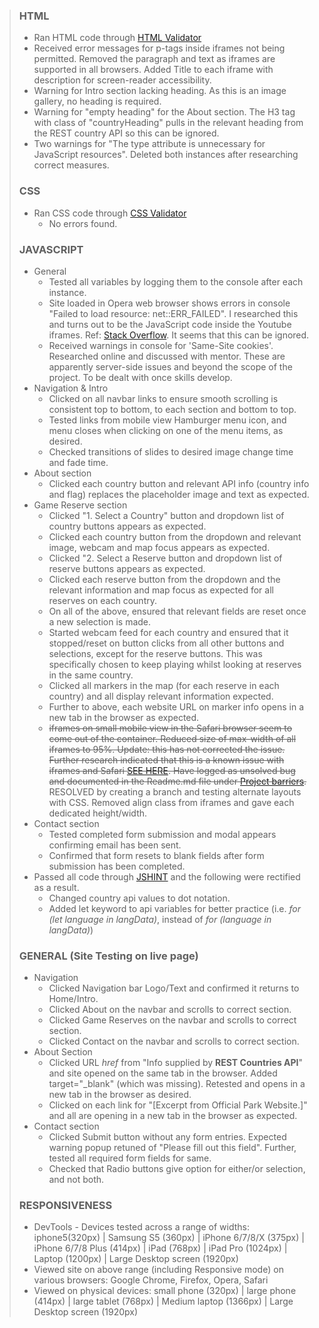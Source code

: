 > ### HTML
>
>   * Ran HTML code through [HTML Validator](https://validator.w3.org/) 
>   * Received error messages for p-tags inside iframes not being permitted. Removed the paragraph and text as iframes are supported in all browsers. Added Title to each iframe with description for screen-reader accessibility.
>   * Warning for Intro section lacking heading. As this is an image gallery, no heading is required.  
>   * Warning for "empty heading" for the About section. The H3 tag with class of "countryHeading" pulls in the relevant heading from the REST country API so this can be ignored.
>   * Two warnings for "The type attribute is unnecessary for JavaScript resources". Deleted both instances after researching correct measures.
>
> ### CSS
> * Ran CSS code through [CSS Validator](https://jigsaw.w3.org/css-validator/)
>   *  No errors found.
> 
> ### JAVASCRIPT
>
>  * General
>    * Tested all variables by logging them to the console after each instance.
>    * Site loaded in Opera web browser shows errors in console "Failed to load resource: net::ERR_FAILED". I researched this and turns out to be the JavaScript code inside the Youtube iframes. Ref: [Stack Overflow](https://stackoverflow.com/a/27453371/14197670). It seems that this can be ignored.
>    * Received warnings in console for 'Same-Site cookies'. Researched online and discussed with mentor. These are apparently server-side issues and beyond the scope of the project. To be dealt with once skills develop.
> * Navigation & Intro
>   * Clicked on all navbar links to ensure smooth scrolling is consistent top to bottom, to each section and bottom to top.
>   * Tested links from mobile view Hamburger menu icon, and menu closes when clicking on one of the menu items, as desired.
>   * Checked transitions of slides to desired image change time and fade time.
> * About section
>   * Clicked each country button and relevant API info (country info and flag) replaces the placeholder image and text as expected.
> * Game Reserve section
>    * Clicked "1. Select a Country" button and dropdown list of country buttons appears as expected.
>    * Clicked each country button from the dropdown and relevant image, webcam and map focus appears as expected.
>    * Clicked "2. Select a Reserve button and dropdown list of reserve buttons appears as expected.
>    * Clicked each reserve button from the dropdown and the relevant information and map focus as expected for all reserves on each country.
>    * On all of the above, ensured that relevant fields are reset once a new selection is made.
>    * Started webcam feed for each country and ensured that it stopped/reset on button clicks from all other buttons and selections, except for the reserve buttons. This was specifically chosen to keep playing whilst looking at reserves in the same country.
>    * Clicked all markers in the map (for each reserve in each country) and all display relevant information expected.
>     * Further to above, each website URL on marker info opens in a new tab in the browser as expected.
>     * ~~iframes on small mobile view in the Safari browser seem to come out of the container. Reduced size of max-width of all iframes to 95%. Update: this has not corrected the issue. Further research indicated that this is a known issue with iframes and Safari [SEE HERE](https://stackoverflow.com/questions/23083462/how-to-get-an-iframe-to-be-responsive-in-ios-safari). Have logged as unsolved bug and documented in the Readme.md file under [Project barriers](https://github.com/JimLynx/CI-MS2-Safari-Africa#project-barriers-and-solutions).~~ RESOLVED by creating a branch and testing alternate layouts with CSS. Removed align class from iframes and gave each dedicated height/width.
>  * Contact section
>    * Tested completed form submission and modal appears confirming email has been sent.
>    * Confirmed that form resets to blank fields after form submission has been completed.
>  * Passed all code through [JSHINT](https://jshint.com/) and the following were rectified as a result. 
>    * Changed country api values to dot notation.
>    * Added let keyword to api variables for better practice (i.e. _for (let language in langData)_, instead of _for (language in langData)_)
>
> ### GENERAL (Site Testing on live page)
> 
>   * Navigation
>     * Clicked Navigation bar Logo/Text and confirmed it returns to Home/Intro.
>     * Clicked About on the navbar and scrolls to correct section.
>     * Clicked Game Reserves on the navbar and scrolls to correct section.
>     * Clicked Contact on the navbar and scrolls to correct section.
>   * About Section
>     * Clicked URL _href_ from "Info supplied by **REST Countries API**" and site opened on the same tab in the browser. Added target="_blank" (which was missing). Retested and opens in a new tab in the browser as desired.
>     * Clicked on each link for "[Excerpt from Official Park Website.]" and all are opening in a new tab in the browser as expected.
>   * Contact section
>     * Clicked Submit button without any form entries. Expected warning popup retuned of "Please fill out this field". Further, tested all required form fields for same.
>     * Checked that Radio buttons give option for either/or selection, and not both.
>
> ### RESPONSIVENESS
>
>   * DevTools - Devices tested across a range of widths: iphone5(320px) | Samsung S5 (360px) | iPhone 6/7/8/X (375px) | iPhone 6/7/8 Plus (414px) | iPad (768px) | iPad Pro (1024px) | Laptop (1200px) | Large Desktop screen (1920px)
>   * Viewed site on above range (including Responsive mode) on various browsers: Google Chrome, Firefox, Opera, Safari 
>   * Viewed on physical devices: small phone (320px) | large phone (414px) | large tablet (768px) | Medium laptop (1366px) | Large Desktop screen (1920px)